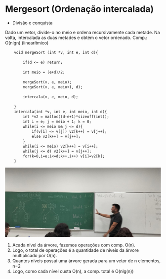 # Mergesort (Ordenação intercalada)

- Divisão e conquista

Dado um vetor, divide-o no meio e ordena recursivamente cada metade. Na volta, intercalada as duas metades e obtém o vetor ordenado. Comp.: O(nlgn) (linearítmico)

        void mergeSort (int *v, int e, int d){

            if(d <= e) return;

            int meio = (e+d)/2;

            mergeSort(v, e, meio);
            mergeSort(v, e, meio+1, d);

            intercala(v, e, meio, d);

        }
        intercala(int *v, int e, int meio, int d){
            int *v2 = malloc((d-e+1)*sizeoff(int));
            int i = e; j = meio + 1; k = 0;
            while(i <= meio && j <= d){
                if(v[i] <= v[j]) v2[k++] = v[j++];
                else v2[k++] = v[j++];
            }
            while(i <= meio) v2[k++] = v[i++];
            while(j <= d) v2[k++] = v[j++];
            for(k=0,i=e;i<=d;k++,i++) v[i]=v2[k];
        }


<div align="center">
	<img src="./fotos/quadro2.jpeg" alt="quadro">
</div>

1) Acada nível da árvore, fazemos operações com comp. O(n).
2) Logo, o total de operações é a quantidade de níveis da árvore multiplicado por O(n).
3) Quantos níveis possui uma árvore gerada para um vetor de n elementos, n=2
4) Logo, como cada nível custa O(n), a comp. total é O(nlg(n))
